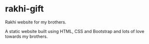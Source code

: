 # rakhi-gift
Rakhi website for my brothers.

A static website built using HTML, CSS and Bootstrap and lots of love towards my brothers.
